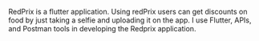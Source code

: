 RedPrix is a flutter application. Using redPrix users can get discounts on food by just taking a selfie and uploading it on the app.
I use Flutter, APIs, and Postman tools in developing the Redprix application.
